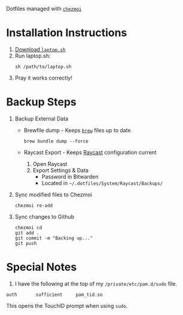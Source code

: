 Dotfiles managed with [`chezmoi`](https://github.com/twpayne/chezmoi)

# Installation Instructions

1. [Download `laptop.sh`](dot_dotfiles/laptop.sh)
2. Run laptop.sh:
	```
	sh /path/to/laptop.sh
	```
3. Pray it works correctly!

# Backup Steps

1. Backup External Data
	- Brewfile dump - Keeps [`brew`](https://brew.sh) files up to date
		```
		brew bundle dump --force
		```

 	- Raycast Export - Keeps [Raycast](https://www.raycast.com/) configuration current
		1. Open Raycast
		2. Export Settings & Data
			- Password in Bitwarden
			- Located in `~/.dotfiles/System/Raycast/Backups/`
	
2. Sync modified files to Chezmoi
	```
	chezmoi re-add
	```

3. Sync changes to Github
	```
	chezmoi cd
	git add .
	git commit -m "Backing up..."
	git push
	```

# Special Notes

1. I have the following at the top of my `/private/etc/pam.d/sudo` file.
  ```
  auth       sufficient     pam_tid.so
  ```
  This opens the TouchID prompt when using `sudo`.
